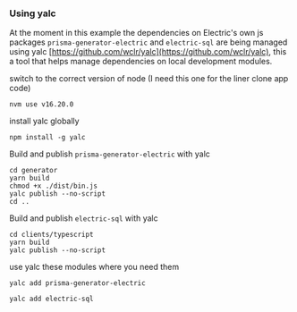 ### Using yalc

At the moment in this example the dependencies on Electric's own js packages 
`prisma-generator-electric` and `electric-sql` are being managed using yalc 
[https://github.com/wclr/yalc](https://github.com/wclr/yalc), this a tool that helps 
manage dependencies on local development modules.

switch to the correct version of node (I need this one for the liner clone app code)

`nvm use v16.20.0`

install yalc globally

```
npm install -g yalc
```

Build and publish `prisma-generator-electric` with yalc

```
cd generator 
yarn build 
chmod +x ./dist/bin.js
yalc publish --no-script
cd ..
```

Build and publish `electric-sql` with yalc

```
cd clients/typescript 
yarn build 
yalc publish --no-script
```

use yalc these modules where you need them

`yalc add prisma-generator-electric`

`yalc add electric-sql`